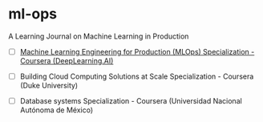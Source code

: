 # ml-ops
A Learning Journal on Machine Learning in Production  
- [ ] [Machine Learning Engineering for Production (MLOps) Specialization - Coursera (DeepLearning.AI)](https://github.com/khoaguin/ml-ops/tree/master/ml-engineering-for-production-cousera)  
- [ ] Building Cloud Computing Solutions at Scale Specialization - Coursera (Duke University)  
- [ ] Database systems Specialization - Coursera (Universidad Nacional Autónoma de México)


